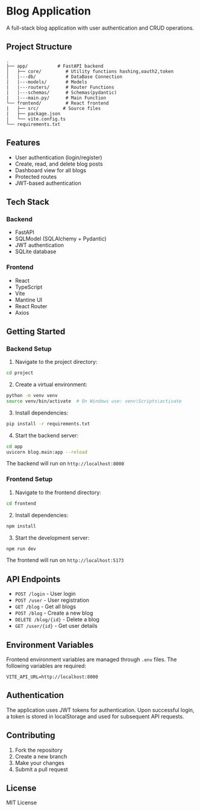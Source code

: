 # Blog Application

A full-stack blog application with user authentication and CRUD operations.

## Project Structure

```
.
├── app/           # FastAPI backend
│   ├── core/         # Utility functions hashing,oauth2,token
│   |---db/           # DataBase Connection
|   |---models/       # Models
|   |---routers/      # Router Functions
|   |---schemas/      # Schemas(pydantic)
|   |---main.py/      # Main Function 
└── frontend/         # React frontend
|   ├── src/         # Source files
|   ├── package.json
|   └── vite.config.ts
└── requirements.txt
```

## Features

- User authentication (login/register)
- Create, read, and delete blog posts
- Dashboard view for all blogs
- Protected routes
- JWT-based authentication

## Tech Stack

### Backend
- FastAPI
- SQLModel (SQLAlchemy + Pydantic)
- JWT authentication
- SQLite database

### Frontend
- React
- TypeScript
- Vite
- Mantine UI
- React Router
- Axios

## Getting Started

### Backend Setup

1. Navigate to the project directory:
```bash
cd project
```

2. Create a virtual environment:
```bash
python -m venv venv
source venv/bin/activate  # On Windows use: venv\Scripts\activate
```

3. Install dependencies:
```bash
pip install -r requirements.txt
```

4. Start the backend server:
```bash
cd app
uvicorn blog.main:app --reload
```

The backend will run on `http://localhost:8000`

### Frontend Setup

1. Navigate to the frontend directory:
```bash
cd frontend
```

2. Install dependencies:
```bash
npm install
```

3. Start the development server:
```bash
npm run dev
```

The frontend will run on `http://localhost:5173`

## API Endpoints

- `POST /login` - User login
- `POST /user` - User registration
- `GET /blog` - Get all blogs
- `POST /blog` - Create a new blog
- `DELETE /blog/{id}` - Delete a blog
- `GET /user/{id}` - Get user details

## Environment Variables

Frontend environment variables are managed through `.env` files. The following variables are required:

```env
VITE_API_URL=http://localhost:8000
```

## Authentication

The application uses JWT tokens for authentication. Upon successful login, a token is stored in localStorage and used for subsequent API requests.

## Contributing

1. Fork the repository
2. Create a new branch
3. Make your changes
4. Submit a pull request

## License

MIT License
